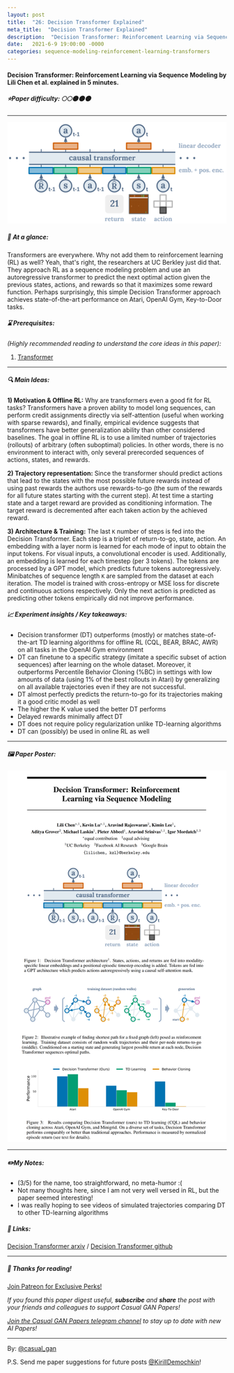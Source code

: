 ```yaml
---
layout: post
title:  "26: Decision Transformer Explained"
meta_title:  "Decision Transformer Explained"
description:  "Decision Transformer: Reinforcement Learning via Sequence Modeling by Lili Chen et al. explained in 5 minutes."
date:   2021-6-9 19:00:00 -0000
categories: sequence-modeling-reinforcement-learning-transformers
---
```


#### Decision Transformer: Reinforcement Learning via Sequence Modeling by Lili Chen et al. explained in 5 minutes.

##### ⭐️Paper difficulty: 🌕🌕🌑🌑🌑

***

![Decision Transformer: Reinforcement Learning via Sequence Modeling teaser](/assets/images/decision_transformer_teaser.png "Decision Transformer teaser")

##### 🎯 At a glance:

Transformers are everywhere. Why not add them to reinforcement learning (RL) as well? Yeah, that's right, the researchers at UC Berkley just did that. They approach RL as a sequence modeling problem and use an autoregressive transformer to predict the next optimal action given the previous states, actions, and rewards so that it maximizes some reward function. Perhaps surprisingly, this simple Decision Transformer approach achieves state-of-the-art performance on Atari, OpenAI Gym, Key-to-Door tasks.

##### ⌛️ Prerequisites:

*(Highly recommended reading to understand the core ideas in this paper):*
1. [Transformer](https://arxiv.org/abs/1706.03762)

***

##### 🔍 Main Ideas:

**1) Motivation & Offline RL:**
Why are transformers even a good fit for RL tasks?  Transformers have a proven ability to model long sequences, can perform credit assignments directly via self-attention (useful when working with sparse rewards), and finally, empirical evidence suggests that transformers have better generalization ability than other considered baselines. The goal in offline RL is to use a limited number of trajectories (rollouts) of arbitrary (often suboptimal) policies. In other words, there is no environment to interact with, only several prerecorded sequences of actions, states, and rewards.

**2) Trajectory representation:**
Since the transformer should predict actions that lead to the states with the most possible future rewards instead of using past rewards the authors use rewards-to-go (the sum of the rewards for all future states starting with the current step).  At test time a starting state and a target reward are provided as conditioning information. The target reward is decremented after each taken action by the achieved reward.

**3) Architecture & Training:**
The last `K` number of steps is fed into the Decision Transformer. Each step is a triplet of return-to-go, state, action. An embedding with a layer norm is learned for each mode of input to obtain the input tokens. For visual inputs, a convolutional encoder is used. Additionally, an embedding is learned for each timestep (per 3 tokens). The tokens are processed by a GPT model, which predicts future tokens autoregressively.  
Minibatches of sequence length `K` are sampled from the dataset at each iteration. The model is trained with cross-entropy or MSE loss for discrete and continuous actions respectively. Only the next action is predicted as predicting other tokens empirically did not improve performance.

##### 📈 Experiment insights / Key takeaways:
- Decision transformer (DT) outperforms (mostly) or matches state-of-the-art TD learning algorithms for offline RL (CQL, BEAR, BRAC, AWR) on all tasks in the OpenAI Gym environment
- DT can finetune to a specific strategy (imitate a specific subset of action sequences) after learning on the whole dataset. Moreover, it outperforms Percentile Behavior Cloning (%BC) in settings with low amounts of data (using 1% of the best rollouts in Atari) by generalizing on all available trajectories even if they are not successful.
- DT almost perfectly predicts the return-to-go for its trajectories making it a good critic model as well
- The higher the K value used the better DT performs
- Delayed rewards minimally affect DT
- DT does not require policy regularization unlike TD-learning algorithms
- DT can (possibly) be used in online RL as well

***

##### 🖼️ Paper Poster:

![Decision Transformer: Reinforcement Learning via Sequence Modeling paper poster](/assets/images/DecisionTransformer.png "Decision Transformer Paper Poster")

***

##### ✏️My Notes:
- (3/5) for the name, too straightforward, no meta-humor :(
- Not many thoughts here, since I am not very well versed in RL, but the paper seemed interesting!
- I was really hoping to see videos of simulated trajectories comparing DT to other TD-learning algorithms

##### 🔗 Links:
[Decision Transformer arxiv](https://arxiv.org/pdf/2106.01345.pdf) / [Decision Transformer github](https://github.com/kzl/decision-transformer)

***

##### 👋 Thanks for reading!

<a href="https://www.patreon.com/bePatron?u=53448948" data-patreon-widget-type="become-patron-button">Join Patreon for Exclusive Perks!</a><script async src="https://c6.patreon.com/becomePatronButton.bundle.js"></script>

*If you found this paper digest useful, **subscribe** and **share** the post with your friends and colleagues to support Casual GAN Papers!*

*[Join the Casual GAN Papers telegram channel](https://t.me/joinchat/KeutnzlvetRkZGZi) to stay up to date with new AI Papers!*

***

By: [@casual_gan](https://t.me/joinchat/KeutnzlvetRkZGZi)

P.S. Send me paper suggestions for future posts
[@KirillDemochkin](mailto:kdemochkin@gmail.com)!
